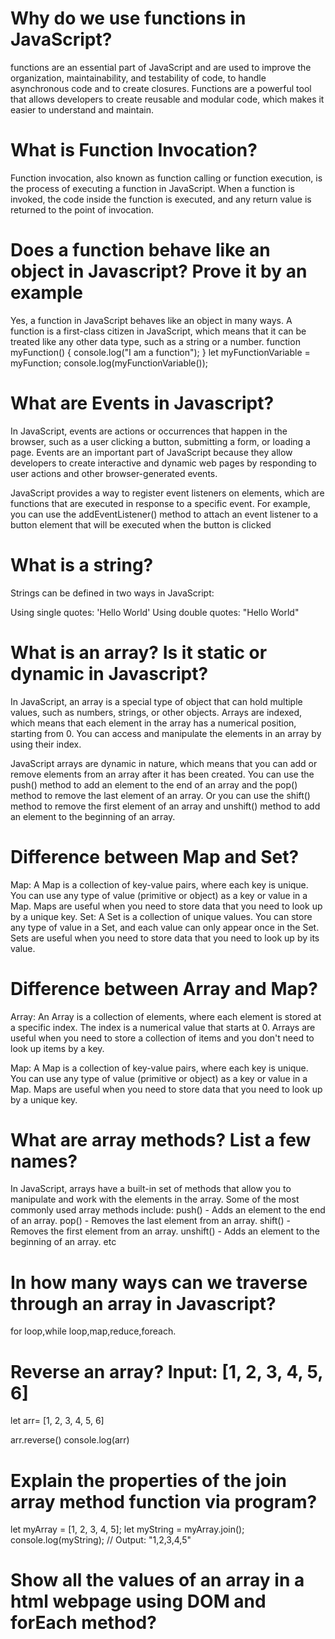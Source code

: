 # Why do we use functions in JavaScript?
 functions are an essential part of JavaScript and are used to improve the organization, maintainability, and testability of code, to handle asynchronous code and to create closures. Functions are a powerful tool that allows developers to create reusable and modular code, which makes it easier to understand and maintain.

 # What is Function Invocation?
 Function invocation, also known as function calling or function execution, is the process of executing a function in JavaScript. When a function is invoked, the code inside the function is executed, and any return value is returned to the point of invocation.
# Does a function behave like an object in Javascript? Prove it by an example
 Yes, a function in JavaScript behaves like an object in many ways. A function is a first-class citizen in JavaScript, which means that it can be treated like any other data type, such as a string or a number.
 function myFunction() {
    console.log("I am a function");
}
let myFunctionVariable = myFunction;
console.log(myFunctionVariable());
# What are Events in Javascript?
In JavaScript, events are actions or occurrences that happen in the browser, such as a user clicking a button, submitting a form, or loading a page. Events are an important part of JavaScript because they allow developers to create interactive and dynamic web pages by responding to user actions and other browser-generated events.

JavaScript provides a way to register event listeners on elements, which are functions that are executed in response to a specific event. For example, you can use the addEventListener() method to attach an event listener to a button element that will be executed when the button is clicked

# What is a string?
Strings can be defined in two ways in JavaScript:

Using single quotes: 'Hello World'
Using double quotes: "Hello World"

# What is an array? Is it static or dynamic in Javascript?
In JavaScript, an array is a special type of object that can hold multiple values, such as numbers, strings, or other objects. Arrays are indexed, which means that each element in the array has a numerical position, starting from 0. You can access and manipulate the elements in an array by using their index.

JavaScript arrays are dynamic in nature, which means that you can add or remove elements from an array after it has been created. You can use the push() method to add an element to the end of an array and the pop() method to remove the last element of an array. Or you can use the shift() method to remove the first element of an array and unshift() method to add an element to the beginning of an array.
# Difference between Map and Set?
Map: A Map is a collection of key-value pairs, where each key is unique. You can use any type of value (primitive or object) as a key or value in a Map. Maps are useful when you need to store data that you need to look up by a unique key.
Set: A Set is a collection of unique values. You can store any type of value in a Set, and each value can only appear once in the Set. Sets are useful when you need to store data that you need to look up by its value.
# Difference between Array and Map?
Array: An Array is a collection of elements, where each element is stored at a specific index. The index is a numerical value that starts at 0. Arrays are useful when you need to store a collection of items and you don't need to look up items by a key.

Map: A Map is a collection of key-value pairs, where each key is unique. You can use any type of value (primitive or object) as a key or value in a Map. Maps are useful when you need to store data that you need to look up by a unique key.

# What are array methods? List a few names?

In JavaScript, arrays have a built-in set of methods that allow you to manipulate and work with the elements in the array. Some of the most commonly used array methods include:
push() - Adds an element to the end of an array.
pop() - Removes the last element from an array.
shift() - Removes the first element from an array.
unshift() - Adds an element to the beginning of an array. etc

# In how many ways can we traverse through an array in Javascript?
 for loop,while loop,map,reduce,foreach.

 # Reverse an array? Input: [1, 2, 3, 4, 5, 6]
 let arr= [1, 2, 3, 4, 5, 6]

arr.reverse()
console.log(arr)
#  Explain the properties of the join array method function via program?

let myArray = [1, 2, 3, 4, 5];
let myString = myArray.join();
console.log(myString); // Output: "1,2,3,4,5"

# Show all the values of an array in a html webpage using DOM and forEach method?


<!DOCTYPE html>
<html>
  <body>
    <ul id="myList"></ul>
    <script>
      let myArray = [1, 2, 3, 4, 5];
      let list = document.getElementById("myList");
      
      myArray.forEach(function(element) {
        let listItem = document.createElement("li");
        listItem.innerHTML = element;
        list.appendChild(listItem);
      });
    </script>
  </body>
</html>

# Merge to sets in javascript? (hint use Set class in javascript)

let set1 = new Set([1, 2, 3]);
let set2 = new Set([4, 5, 6]);
let mergeSet = new Set([...set1, ...set2]);
console.log(mergeSet); // Output: Set {1, 2, 3, 4, 5, 6}







